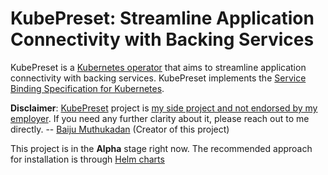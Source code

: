 # KubePreset: Streamline Application Connectivity with Backing Services

KubePreset is a [Kubernetes operator][operator] that aims to streamline
application connectivity with backing services.  KubePreset implements the
[Service Binding Specification for Kubernetes][spec].

**Disclaimer**: [KubePreset](https://kubepreset.dev) project is [my side project and not endorsed by my employer](https://www.redhat.com/en/about/open-source/participation-guidelines).  If you need any further clarity about it, please reach out to me directly.  -- [Baiju Muthukadan](https://twitter.com/baijum) (Creator of this project)

This project is in the **Alpha** stage right now.  The recommended approach for installation is through [Helm charts][chart]

[operator]: https://kubernetes.io/docs/concepts/extend-kubernetes/operator/
[spec]: https://github.com/k8s-service-bindings/spec
[chart]: https://artifacthub.io/packages/helm/kubepreset/kubepreset
